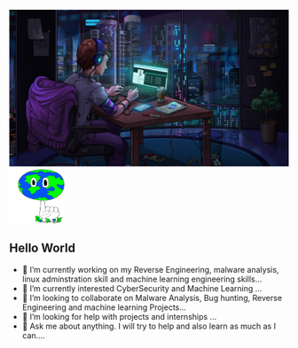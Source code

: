 ![alt text](https://github.com/oyewunmio/oyewunmio/blob/main/wallpaperflare.com_wallpaper.jpg)
<img src='https://github.com/oyewunmio/oyewunmio/blob/main/tenor.gif' width='100px' height='100px'> <h2>Hello World</h2>

<!--
**oyewunmio/oyewunmio** is a ✨ _special_ ✨ repository because its `README.md` (this file) appears on your GitHub profile.-->


- 🔭 I’m currently working on my Reverse Engineering, malware analysis, linux adminstration skill and machine learning engineering skills...
- 🌱 I’m currently interested CyberSecurity and Machine Learning ...
- 👯 I’m looking to collaborate on Malware Analysis, Bug hunting, Reverse Engineering and machine learning Projects...
- 🤔 I’m looking for help with projects and internships  ...
- 💬 Ask me about anything. I will try to help and also learn as much as I can....

